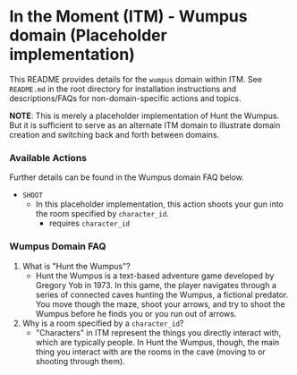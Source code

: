 # In the Moment (ITM) - Wumpus domain (Placeholder implementation)

This README provides details for the `wumpus` domain within ITM. See `README.md` in the root directory for installation instructions and descriptions/FAQs for non-domain-specific actions and topics.

**NOTE**: This is merely a placeholder implementation of Hunt the Wumpus.  But it is sufficient to serve as an alternate ITM domain to illustrate domain creation and switching back and forth between domains.

### Available Actions
Further details can be found in the Wumpus domain FAQ below.

* `SHOOT`
  * In this placeholder implementation, this action shoots your gun into the room specified by `character_id`.
    * requires `character_id`

### Wumpus Domain FAQ

1. What is "Hunt the Wumpus"?
   * Hunt the Wumpus is a text-based adventure game developed by Gregory Yob in 1973. In this game, the player navigates through a series of connected caves hunting the Wumpus, a fictional predator.  You move though the maze, shoot your arrows, and try to shoot the Wumpus before he finds you or you run out of arrows.
2. Why is a room specified by a `character_id`?
   * "Characters" in ITM represent the things you directly interact with, which are typically people. In Hunt the Wumpus, though, the main thing you interact with are the rooms in the cave (moving to or shooting through them).